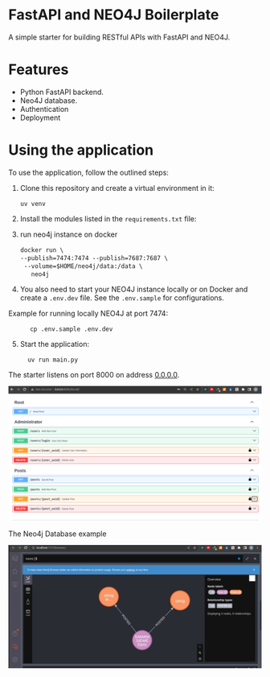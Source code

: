 # FastAPI and NEO4J Boilerplate
A simple starter for building RESTful APIs with FastAPI and NEO4J.


# Features
  - Python FastAPI backend.
  - Neo4J database.
  - Authentication
  - Deployment

# Using the application
To use the application, follow the outlined steps:
  1. Clone this repository and create a virtual environment in it:
     ```
     uv venv
     ```
  2. Install the modules listed in the `requirements.txt` file:
  3. run neo4j instance on docker

     ```
     docker run \                                                                        
     --publish=7474:7474 --publish=7687:7687 \
      --volume=$HOME/neo4j/data:/data \
        neo4j
      ```


  4. You also need to start your NEO4J instance locally or on Docker and create a `.env.dev` file. See the `.env.sample` for configurations. 

  Example for running locally NEO4J at port 7474:
    
          cp .env.sample .env.dev

  5. Start the application:

      ```
        uv run main.py
      ```



The starter listens on port 8000 on address [0.0.0.0](0.0.0.0:8080). 

![FastAPI-Neo4j starter](./img/doc.png)


The Neo4j Database example

![Neo4j](./img/database.png)




